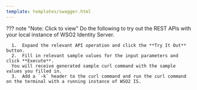 ```yaml
---
template: templates/swagger.html
---
```

??? note "Note: Click to view"
    Do the following to try out the REST APIs with your local instance of WSO2 Identity Server. 
      
      1.  Expand the relevant API operation and click the **Try It Out** button.  
      2.  Fill in relevant sample values for the input parameters and click **Execute**. 
      You will receive generated sample curl command with the sample values you filled in. 
      3.  Add a `-k` header to the curl command and run the curl command on the terminal with a running instance of WSO2 IS. 

<div id="swagger-ui"></div>
<script src="../../assets/lib/swagger/swagger-ui-bundle.js"> </script>
<script src="../../assets/lib/swagger/swagger-ui-standalone-preset.js"> </script>
<script>
window.onload = function() {
  // Begin Swagger UI call region
  const ui = SwaggerUIBundle({
    url: "../../develop/restapis/totp.yaml",
    dom_id: '#swagger-ui',
    deepLinking: true,
    presets: [
      SwaggerUIBundle.presets.apis,
      SwaggerUIStandalonePreset
    ],
    plugins: [
      SwaggerUIBundle.plugins.DownloadUrl
    ],
    layout: "StandaloneLayout"
  })
  // End Swagger UI call region

  window.ui = ui
}
</script>
